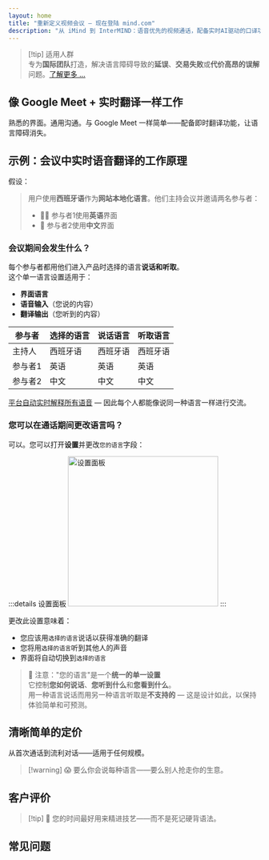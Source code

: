 ```yaml
---
layout: home
title: "重新定义视频会议 — 现在登陆 mind.com"
description: "从 iMind 到 InterMIND：语音优先的视频通话，配备实时AI驱动的口译功能。"
---
```


<script setup>
import HomeUSPSection from '../HomeUSPSection.vue'
import HowItWorksSection from '../HowItWorksSection.vue'
import PricingPlansSection from '../PricingPlansSection.vue'
import FAQSection from '../FAQSection.vue'
import HomeFooterSection from '../HomeFooterSection.vue'
</script>

<HeroSection
  title="重新定义视频会议 <br>— 现在登陆 **mind.com**"
  text="从 iMind 到 InterMIND：语音优先的视频通话，配备实时语音翻译功能。">
<AuthButton text="立即开始" buttonClass="brand"/>
</HeroSection>

<HomeUSPSection />

> [!tip] 适用人群  
> 专为**国际团队**打造，解决语言障碍导致的**延误**、**交易失败**或**代价高昂的误解**问题。[了解更多 ...](../product/overview/markets)

## 像 Google Meet + 实时翻译一样工作

熟悉的界面。通用沟通。与 Google Meet 一样简单——配备即时翻译功能，让语言障碍消失。

<HowItWorksSection />

<span id="Example"></span>

## 示例：会议中实时语音翻译的工作原理

假设：

> 用户使用**西班牙语**作为**网站本地化语言**。他们主持会议并邀请两名参与者：
>
> - 🧑‍💼 参与者1使用**英语**界面
> - 👩 参与者2使用**中文**界面

### 会议期间会发生什么？

每个参与者都用他们进入产品时选择的语言**说话和听取**。  
这个单一语言设置适用于：

- **界面语言**
- **语音输入**（您说的内容）
- **翻译输出**（您听到的内容）

| 参与者   | 选择的语言 | 说话语言 | 听取语言 |
| -------- | ---------- | -------- | -------- |
| 主持人   | 西班牙语   | 西班牙语 | 西班牙语 |
| 参与者1  | 英语       | 英语     | 英语     |
| 参与者2  | 中文       | 中文     | 中文     |

[平台自动实时解释所有语音](../product/overview/how-it-works) — 因此每个人都能像说同一种语言一样进行交流。

### 您可以在通话期间更改语言吗？

可以。您可以打开**设置**并更改`您的语言`字段：

:::details 设置面板
<img src="/settings.png" alt="设置面板" width="300px" />
:::

更改此设置意味着：

- 您应该用`选择的语言`说话以获得准确的翻译
- 您将用`选择的语言`听到其他人的声音
- 界面将自动切换到`选择的语言`

> 📌 注意："您的语言"是一个**统一的单一设置**  
> 它控制**您如何说话**、**您听到什么**和**您看到什么**。  
> 用一种语言说话而用另一种语言听取是**不支持的** — 这是设计如此，以保持体验简单和可预测。

## 清晰简单的定价

从首次通话到流利对话——适用于任何规模。

<PricingPlansSection />

> [!warning] 😱 要么你会说每种语言——要么别人抢走你的生意。

<span id="Testimonials"></span>

## 客户评价

<AutoScrollTestimonials testimonialsUrl="/testimonials.json"/>

> [!tip] 🥇 您的时间最好用来精进技艺——而不是死记硬背语法。

## 常见问题

<FAQSection />
<HomeFooterSection />
